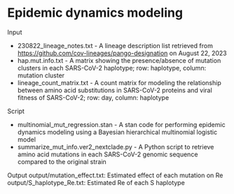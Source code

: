 # Epidemic dynamics modeling
Input
- 230822_lineage_notes.txt - A lineage description list retrieved from https://github.com/cov-lineages/pango-designation on August 22, 2023
- hap.mut.info.txt - A matrix showing the presence/absence of mutation clusters in each SARS-CoV-2 haplotype; row: haplotype, column: mutation cluster
- lineage_count_matrix.txt - A count matrix for modeling the relationship between amino acid substitutions in SARS-CoV-2 proteins and viral fitness of SARS-CoV-2; row: day, column: haplotype

Script
- multinomial_mut_regression.stan - A stan code for performing epidemic dynamics modeling using a Bayesian hierarchical multinomial logistic model
- summarize_mut_info.ver2_nextclade.py - A Python script to retrieve amino acid mutations in each SARS-CoV-2 genomic sequence compared to the original strain

Output
output/mutation_effect.txt: Estimated effect of each mutation on Re
output/S_haplotype_Re.txt: Estimated Re of each S haplotype
